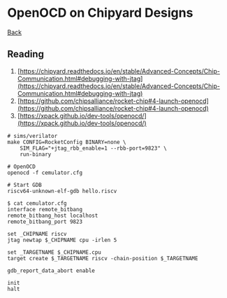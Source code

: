 # OpenOCD on Chipyard Designs

[Back](../index.md)

## Reading

1. [https://chipyard.readthedocs.io/en/stable/Advanced-Concepts/Chip-Communication.html#debugging-with-jtag](https://chipyard.readthedocs.io/en/stable/Advanced-Concepts/Chip-Communication.html#debugging-with-jtag)
2. [https://github.com/chipsalliance/rocket-chip#4-launch-openocd](https://github.com/chipsalliance/rocket-chip#4-launch-openocd)
3. [https://xpack.github.io/dev-tools/openocd/](https://xpack.github.io/dev-tools/openocd/)

```
# sims/verilator
make CONFIG=RocketConfig BINARY=none \
    SIM_FLAG="+jtag_rbb_enable=1 --rbb-port=9823" \
    run-binary

# OpenOCD
openocd -f cemulator.cfg

# Start GDB
riscv64-unknown-elf-gdb hello.riscv
```


```
$ cat cemulator.cfg
interface remote_bitbang
remote_bitbang_host localhost
remote_bitbang_port 9823

set _CHIPNAME riscv
jtag newtap $_CHIPNAME cpu -irlen 5

set _TARGETNAME $_CHIPNAME.cpu
target create $_TARGETNAME riscv -chain-position $_TARGETNAME

gdb_report_data_abort enable

init
halt
```

